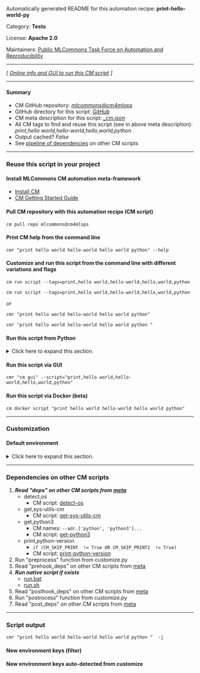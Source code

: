 Automatically generated README for this automation recipe: **print-hello-world-py**

Category: **Tests**

License: **Apache 2.0**

Maintainers: [Public MLCommons Task Force on Automation and Reproducibility](https://github.com/mlcommons/ck/blob/master/docs/taskforce.md)

---
*[ [Online info and GUI to run this CM script](https://access.cknowledge.org/playground/?action=scripts&name=print-hello-world-py,d83274c7eb754d90) ]*

---
#### Summary

* CM GitHub repository: *[mlcommons@cm4mlops](https://github.com/mlcommons/cm4mlops/tree/dev)*
* GitHub directory for this script: *[GitHub](https://github.com/mlcommons/cm4mlops/tree/dev/script/print-hello-world-py)*
* CM meta description for this script: *[_cm.json](_cm.json)*
* All CM tags to find and reuse this script (see in above meta description): *print,hello world,hello-world,hello,world,python*
* Output cached? *False*
* See [pipeline of dependencies](#dependencies-on-other-cm-scripts) on other CM scripts


---
### Reuse this script in your project

#### Install MLCommons CM automation meta-framework

* [Install CM](https://access.cknowledge.org/playground/?action=install)
* [CM Getting Started Guide](https://github.com/mlcommons/ck/blob/master/docs/getting-started.md)

#### Pull CM repository with this automation recipe (CM script)

```cm pull repo mlcommons@cm4mlops```

#### Print CM help from the command line

````cmr "print hello world hello-world hello world python" --help````

#### Customize and run this script from the command line with different variations and flags

`cm run script --tags=print,hello world,hello-world,hello,world,python`

`cm run script --tags=print,hello world,hello-world,hello,world,python `

*or*

`cmr "print hello world hello-world hello world python"`

`cmr "print hello world hello-world hello world python " `


#### Run this script from Python

<details>
<summary>Click here to expand this section.</summary>

```python

import cmind

r = cmind.access({'action':'run'
                  'automation':'script',
                  'tags':'print,hello world,hello-world,hello,world,python'
                  'out':'con',
                  ...
                  (other input keys for this script)
                  ...
                 })

if r['return']>0:
    print (r['error'])

```

</details>


#### Run this script via GUI

```cmr "cm gui" --script="print,hello world,hello-world,hello,world,python"```

#### Run this script via Docker (beta)

`cm docker script "print hello world hello-world hello world python" `

___
### Customization

#### Default environment

<details>
<summary>Click here to expand this section.</summary>

These keys can be updated via `--env.KEY=VALUE` or `env` dictionary in `@input.json` or using script flags.


</details>

___
### Dependencies on other CM scripts


  1. ***Read "deps" on other CM scripts from [meta](https://github.com/mlcommons/cm4mlops/tree/dev/script/print-hello-world-py/_cm.json)***
     * detect,os
       - CM script: [detect-os](https://github.com/mlcommons/cm4mlops/tree/master/script/detect-os)
     * get,sys-utils-cm
       - CM script: [get-sys-utils-cm](https://github.com/mlcommons/cm4mlops/tree/master/script/get-sys-utils-cm)
     * get,python3
       * CM names: `--adr.['python', 'python3']...`
       - CM script: [get-python3](https://github.com/mlcommons/cm4mlops/tree/master/script/get-python3)
     * print,python-version
       * `if (CM_SKIP_PRINT  != True OR CM_SKIP_PRINT2  != True)`
       - CM script: [print-python-version](https://github.com/mlcommons/cm4mlops/tree/master/script/print-python-version)
  1. Run "preprocess" function from customize.py
  1. Read "prehook_deps" on other CM scripts from [meta](https://github.com/mlcommons/cm4mlops/tree/dev/script/print-hello-world-py/_cm.json)
  1. ***Run native script if exists***
     * [run.bat](https://github.com/mlcommons/cm4mlops/tree/dev/script/print-hello-world-py/run.bat)
     * [run.sh](https://github.com/mlcommons/cm4mlops/tree/dev/script/print-hello-world-py/run.sh)
  1. Read "posthook_deps" on other CM scripts from [meta](https://github.com/mlcommons/cm4mlops/tree/dev/script/print-hello-world-py/_cm.json)
  1. Run "postrocess" function from customize.py
  1. Read "post_deps" on other CM scripts from [meta](https://github.com/mlcommons/cm4mlops/tree/dev/script/print-hello-world-py/_cm.json)

___
### Script output
`cmr "print hello world hello-world hello world python "  -j`
#### New environment keys (filter)

#### New environment keys auto-detected from customize

